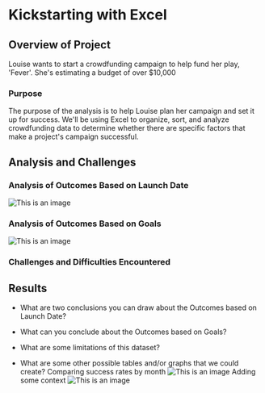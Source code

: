 # Kickstarting with Excel

## Overview of Project
Louise wants to start a crowdfunding campaign to help fund her play, 'Fever'.
She's estimating a budget of over $10,000

### Purpose
The purpose of the analysis is to help Louise plan her campaign and set it up for success.
We'll be using Excel to organize, sort, and analyze crowdfunding data to determine whether there are specific factors that make a project's campaign successful.

## Analysis and Challenges

### Analysis of Outcomes Based on Launch Date
![This is an image](https://github.com/ArmineKhanan/kickstarter-analysis/blob/main/Theater_Outcomes_vs_Launch.png)

### Analysis of Outcomes Based on Goals
![This is an image](https://github.com/ArmineKhanan/kickstarter-analysis/blob/main/Outcomes_vs_Goals.png)

### Challenges and Difficulties Encountered

## Results

- What are two conclusions you can draw about the Outcomes based on Launch Date?

- What can you conclude about the Outcomes based on Goals?

- What are some limitations of this dataset?

- What are some other possible tables and/or graphs that we could create?
Comparing success rates by month
![This is an image](https://github.com/ArmineKhanan/kickstarter-analysis/blob/main/Success_Rate_by_Month.png)
Adding some context
![This is an image](https://github.com/ArmineKhanan/kickstarter-analysis/blob/main/Project_Outcomes_by_Category.png)
